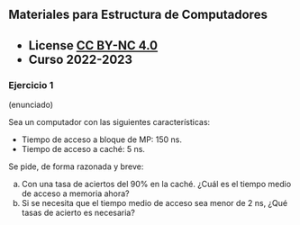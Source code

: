 ## Materiales para Estructura de Computadores

<html>
<h2><ul>
<li>License <a href="http:/creativecommons.org/licenses/by-nc/4.0/">CC BY-NC 4.0</a> </li>
<li>Curso 2022-2023</li>
</ul></h2>
</html>


### Ejercicio 1

   (enunciado)
<html>
Sea un computador con las siguientes características:<br>
<ul>
<li>Tiempo de acceso a bloque de MP: 150 ns.</li>
<li>Tiempo de acceso a caché: 5 ns.</li>
</ul>

Se pide, de forma razonada y breve:<br>
<ol type="a">
<li>Con una tasa de aciertos del 90% en la caché. ¿Cuál es el tiempo medio de acceso a memoria ahora?</li>
<li>Si se necesita que el tiempo medio de acceso sea menor de 2 ns, ¿Qué tasas de acierto es necesaria?</li>
</ol>
</html>

